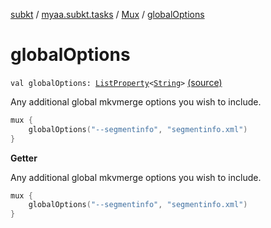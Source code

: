 [subkt](../../index.md) / [myaa.subkt.tasks](../index.md) / [Mux](index.md) / [globalOptions](./global-options.md)

# globalOptions

`val globalOptions: `[`ListProperty`](https://docs.gradle.org/current/javadoc/org/gradle/api/provider/ListProperty.html)`<`[`String`](https://kotlinlang.org/api/latest/jvm/stdlib/kotlin/-string/index.html)`>` [(source)](https://github.com/Myaamori/SubKt/blob/0.1.10/src/main/kotlin/myaa/subkt/tasks/muxtask.kt#L644)

Any additional global mkvmerge options you wish to include.

``` kotlin
mux {
    globalOptions("--segmentinfo", "segmentinfo.xml")
}
```

**Getter**

Any additional global mkvmerge options you wish to include.

``` kotlin
mux {
    globalOptions("--segmentinfo", "segmentinfo.xml")
}
```

